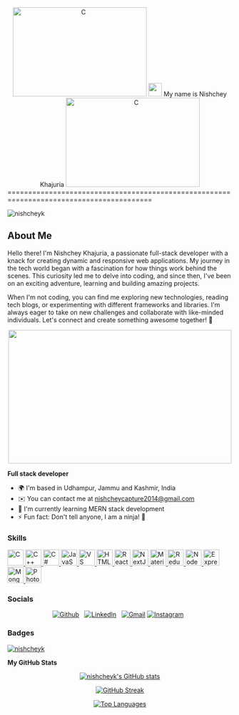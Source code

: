 <div align="center" ><img src="https://i.pinimg.com/originals/51/f0/7a/51f07a9274c577f6df844fe1f579fe0c.png" width="300" height="200" alt="C" /> <img src="https://user-images.githubusercontent.com/18350557/176309783-0785949b-9127-417c-8b55-ab5a4333674e.gif" width="30"> My name is Nishchey Khajuria  <img src="https://i.imgur.com/i3sbNAX.gif" width="300" height="200" alt="C" />
</div>
=========================================================================================

<p align="left"> <img src="https://komarev.com/ghpvc/?username=nishcheyk&label=Profile%20views&color=0e75b6&style=flat" alt="nishcheyk" /> </p>

## About Me
Hello there! I'm Nishchey Khajuria, a passionate full-stack developer with a knack for creating dynamic and responsive web applications. My journey in the tech world began with a fascination for how things work behind the scenes. This curiosity led me to delve into coding, and since then, I've been on an exciting adventure, learning and building amazing projects.

When I'm not coding, you can find me exploring new technologies, reading tech blogs, or experimenting with different frameworks and libraries. I'm always eager to take on new challenges and collaborate with like-minded individuals. Let's connect and create something awesome together! 🌟
 <div align="center" >
<img src="https://i.pinimg.com/originals/16/69/e5/1669e57761ccc67fa5e31a09a54764d0.gif" height="300" width="500"/>
 </div>
 
**Full stack developer**
- 🌍 I'm based in Udhampur, Jammu and Kashmir, India
- ✉️ You can contact me at [nishcheycapture2014@gmail.com](mailto:nishcheycapture2014@gmail.com)
- 🧠 I'm currently learning MERN stack development
- ⚡ Fun fact: Don't tell anyone, I am a ninja! 🥷

### Skills
<p align="left">
    <a href="https://docs.microsoft.com/en-us/cpp/?view=msvc-170" target="_blank" rel="noreferrer">
        <img src="https://raw.githubusercontent.com/danielcranney/readme-generator/main/public/icons/skills/c-colored.svg" width="36" height="36" alt="C" />
    </a>
    <a href="https://docs.microsoft.com/en-us/cpp/?view=msvc-170" target="_blank" rel="noreferrer">
        <img src="https://raw.githubusercontent.com/danielcranney/readme-generator/main/public/icons/skills/cplusplus-colored.svg" width="36" height="36" alt="C++" />
    </a>
    <a href="https://docs.microsoft.com/en-us/dotnet/csharp/" target="_blank" rel="noreferrer">
        <img src="https://raw.githubusercontent.com/danielcranney/readme-generator/main/public/icons/skills/csharp-colored.svg" width="36" height="36" alt="C#" />
    </a>
    <a href="https://developer.mozilla.org/en-US/docs/Web/JavaScript" target="_blank" rel="noreferrer">
        <img src="https://raw.githubusercontent.com/danielcranney/readme-generator/main/public/icons/skills/javascript-colored.svg" width="36" height="36" alt="JavaScript" />
    </a>
    <a href="https://code.visualstudio.com/" target="_blank" rel="noreferrer">
        <img src="https://raw.githubusercontent.com/danielcranney/readme-generator/main/public/icons/skills/visualstudiocode.svg" width="36" height="36" alt="VS Code" />
    </a>
    <a href="https://developer.mozilla.org/en-US/docs/Glossary/HTML5" target="_blank" rel="noreferrer">
        <img src="https://raw.githubusercontent.com/danielcranney/readme-generator/main/public/icons/skills/html5-colored.svg" width="36" height="36" alt="HTML5" />
    </a>
    <a href="https://reactjs.org/" target="_blank" rel="noreferrer">
        <img src="https://raw.githubusercontent.com/danielcranney/readme-generator/main/public/icons/skills/react-colored.svg" width="36" height="36" alt="React" />
    </a>
    <a href="https://nextjs.org/docs" target="_blank" rel="noreferrer">
        <img src="https://raw.githubusercontent.com/danielcranney/readme-generator/main/public/icons/skills/nextjs-colored.svg" width="36" height="36" alt="NextJs" />
    </a>
    <a href="https://mui.com/" target="_blank" rel="noreferrer">
        <img src="https://raw.githubusercontent.com/danielcranney/readme-generator/main/public/icons/skills/materialui-colored.svg" width="36" height="36" alt="Material UI" />
    </a>
    <a href="https://redux.js.org/" target="_blank" rel="noreferrer">
        <img src="https://raw.githubusercontent.com/danielcranney/readme-generator/main/public/icons/skills/redux-colored.svg" width="36" height="36" alt="Redux" />
    </a>
    <a href="https://nodejs.org/en/" target="_blank" rel="noreferrer">
        <img src="https://raw.githubusercontent.com/danielcranney/readme-generator/main/public/icons/skills/nodejs-colored.svg" width="36" height="36" alt="NodeJS" />
    </a>
    <a href="https://expressjs.com/" target="_blank" rel="noreferrer">
        <img src="https://raw.githubusercontent.com/danielcranney/readme-generator/main/public/icons/skills/express-colored.svg" width="36" height="36" alt="Express" />
    </a>
    <a href="https://www.mongodb.com/" target="_blank" rel="noreferrer">
        <img src="https://raw.githubusercontent.com/danielcranney/readme-generator/main/public/icons/skills/mongodb-colored.svg" width="36" height="36" alt="MongoDB" />
    </a>
    <a href="https://www.adobe.com/uk/products/photoshop.html" target="_blank" rel="noreferrer">
        <img src="https://raw.githubusercontent.com/danielcranney/readme-generator/main/public/icons/skills/photoshop-colored.svg" width="36" height="36" alt="Photoshop" />
    </a>
</p>

### Socials
<div align="center">
   
[![Github](https://skillicons.dev/icons?i=github)](https://www.github.com/nishcheyk) &nbsp;
[![LinkedIn](https://skillicons.dev/icons?i=linkedin)](https://www.linkedin.com/in/jaspergabriel/) &nbsp;
[![Gmail](https://skillicons.dev/icons?i=gmail)](mailto:jasper.d.gabriel@gmail.com?subject=Hello%20Jasper,%20From%20Github)
[![Instagram](https://skillicons.dev/icons?i=instagram)](http://www.instagram.com/nishcheykhajuria) &nbsp;

</div>


### Badges
<p align="left"> <a href="https://github.com/ryo-ma/github-profile-trophy"><img src="https://github-profile-trophy.vercel.app/?username=nishcheyk" alt="nishcheyk" /></a> </p>

<b>My GitHub Stats</b>
<div align="center">
    
[![nishcheyk's GitHub stats](https://github-readme-stats.vercel.app/api?username=nishcheyk&show_icons=true&hide=stars,contribs&count_private=true&title_color=0891b2&text_color=ffffff&icon_color=0891b2&bg_color=1c1917&hide_border=true&show_icons=true)](http://www.github.com/nishcheyk)

[![GitHub Streak](https://github-readme-streak-stats.herokuapp.com/?user=nishcheyk&stroke=ffffff&background=1c1917&ring=0891b2&fire=0891b2&currStreakNum=ffffff&currStreakLabel=0891b2&sideNums=ffffff&sideLabels=ffffff&dates=ffffff&hide_border=true)](http://www.github.com/nishcheyk)

[![Top Languages](https://github-readme-stats.vercel.app/api/top-langs/?username=nishcheyk&langs_count=10&title_color=0891b2&text_color=ffffff&icon_color=0891b2&bg_color=1c1917&hide_border=true&locale=en&custom_title=Top%20Languages)](https://github.com/nishcheyk)
</div>
